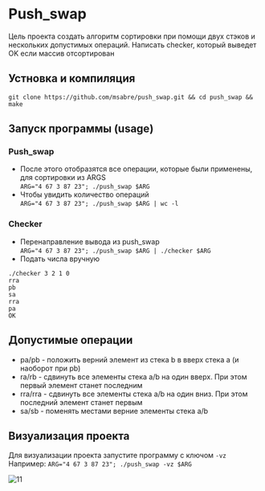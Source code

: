 # Push_swap
Цель проекта создать алгоритм сортировки при помощи двух стэков и нескольких допустимых операций. Написать checker, который выведет OK если массив отсортирован

## Устновка и компиляция
```git clone https://github.com/msabre/push_swap.git && cd push_swap && make```

## Запуск программы (usage)
### Push_swap
- После этого отобразятся все операции, которые были применены, для сортировки  из ARGS <br>
```ARG="4 67 3 87 23"; ./push_swap $ARG```
- Чтобы увидить количество операций<br>
```ARG="4 67 3 87 23"; ./push_swap $ARG | wc -l```<br>
### Checker
- Перенаправление вывода из push_swap<br>
```ARG="4 67 3 87 23"; ./push_swap $ARG | ./checker $ARG```
- Подать числа вручную<br>
```
./checker 3 2 1 0
rra
pb
sa
rra
pa
OK
```


## Допустимые операции
- pa/pb - положить верний элемент из стека b в вверх стека a (и наоборот при pb) <br>
- ra/rb - сдвинуть все элементы стека a/b на один вверх. При этом первый элемент станет последним <br>
- rra/rra - сдвинуть все элементы стека a/b на один вниз. При этом последний элемент станет первым <br>
- sa/sb - поменять местами верние элементы стека a/b <br>

## Визуализация проекта

Для визуализации проекта запустите программу с ключом ```-vz```
<br>
Например:
```ARG="4 67 3 87 23"; ./push_swap -vz $ARG```

![11](https://user-images.githubusercontent.com/54527665/86259615-e5b43c80-bbc4-11ea-979d-823b2e4f5dde.gif)

